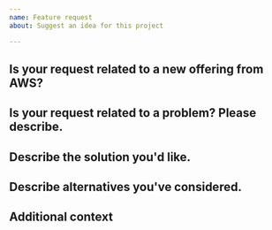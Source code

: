 ```yaml
---
name: Feature request
about: Suggest an idea for this project

---
```


## Is your request related to a new offering from AWS?
<!-- Is this feature available in the AWS provider for Terraform - https://www.terraform.io/docs/providers/aws/index.html -->
<!-- If this feature is not available in the AWS provider, then unfortunately we cannot do anything until it is available -->

## Is your request related to a problem? Please describe.
<!-- A clear and concise description of what the problem is. Ex. I'm always frustrated when ... -->

## Describe the solution you'd like.
<!-- A clear and concise description of what you want to happen -->

## Describe alternatives you've considered.
<!-- A clear and concise description of any alternative solutions or features you've considered -->

## Additional context
<!-- Add any other context or screenshots about the feature request here -->
